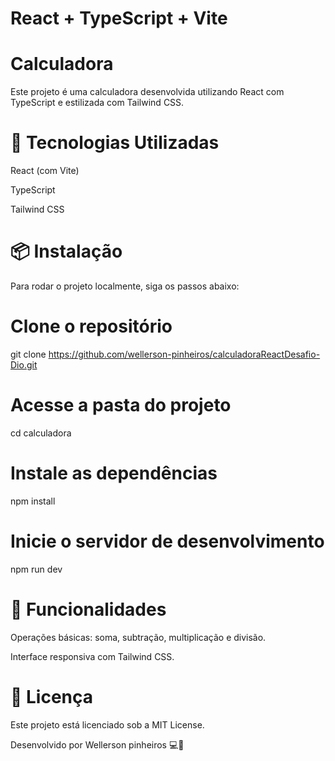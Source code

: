 # React + TypeScript + Vite

# Calculadora

Este projeto é uma calculadora desenvolvida utilizando React com TypeScript e estilizada com Tailwind CSS.

# 🚀 Tecnologias Utilizadas

React (com Vite)

TypeScript

Tailwind CSS

# 📦 Instalação

Para rodar o projeto localmente, siga os passos abaixo:

# Clone o repositório
git clone https://github.com/wellerson-pinheiros/calculadoraReactDesafio-Dio.git

# Acesse a pasta do projeto
cd calculadora

# Instale as dependências
npm install

# Inicie o servidor de desenvolvimento
npm run dev

# 🎯 Funcionalidades

Operações básicas: soma, subtração, multiplicação e divisão.

Interface responsiva com Tailwind CSS.


 # 📜 Licença

Este projeto está licenciado sob a MIT License.

Desenvolvido por Wellerson pinheiros 💻🚀

